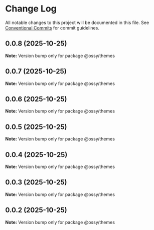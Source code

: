 # Change Log

All notable changes to this project will be documented in this file.
See [Conventional Commits](https://conventionalcommits.org) for commit guidelines.

## 0.0.8 (2025-10-25)

**Note:** Version bump only for package @ossy/themes





## 0.0.7 (2025-10-25)

**Note:** Version bump only for package @ossy/themes





## 0.0.6 (2025-10-25)

**Note:** Version bump only for package @ossy/themes





## 0.0.5 (2025-10-25)

**Note:** Version bump only for package @ossy/themes





## 0.0.4 (2025-10-25)

**Note:** Version bump only for package @ossy/themes





## 0.0.3 (2025-10-25)

**Note:** Version bump only for package @ossy/themes





## 0.0.2 (2025-10-25)

**Note:** Version bump only for package @ossy/themes
